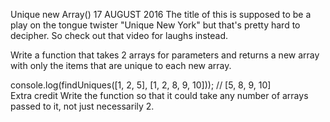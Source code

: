 Unique new Array()
17 AUGUST 2016
The title of this is supposed to be a play on the tongue twister "Unique New York" but that's pretty hard to decipher. So check out that video for laughs instead.

Write a function that takes 2 arrays for parameters and returns a new array with only the items that are unique to each new array.

console.log(findUniques([1, 2, 5], [1, 2, 8, 9, 10]));  // [5, 8, 9, 10]  
Extra credit
Write the function so that it could take any number of arrays passed to it, not just necessarily 2.